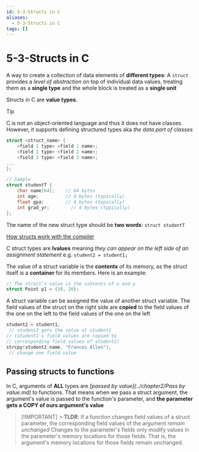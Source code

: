 ```yaml
---
id: 5-3-Structs in C
aliases:
  - 5-3-Structs in C
tags: []
---
```


# 5-3-Structs in C

A way to create a collection of data elements of **different types**: A `struct` provides a _level of abstraction_ on top of individual data values, treating them as a **single type** and the whole block is treated as a **single unit**

Structs in C are **value types**.

> [!TIP]
> C is not an object-oriented language and thus it does not have classes. However, it supports defining structured types aka _the data part of classes_

```c
struct <struct_name> {
    <field 1 type> <field 1 name>;
    <field 2 type> <field 2 name>;
    <field 3 type> <field 3 name>;
...
};

// Sample
struct studentT {
    char name[64];    // 64 bytes
    int age;          // 4 bytes (typically)
    float gpa;        // 4 bytes (typically)
    int grad_yr;        // 4 bytes (typically)
};
```

The name of the new struct type should be **two words**: `struct studentT`

[How structs work with the compiler](01-Areas/Computer/Dive_Into_Systems/notes/chapter1/How%20structs%20work%20with%20the%20compiler.md)

C struct types are **lvalues** meaning _they can appear on the left side of an assignment statement_ e.g. `student2 = student1;`

The value of a struct variable is the **contents** of its memory, as the struct itself is a **container** for its members. Here is an example:

```c
// The struct's value is the contents of x and y
struct Point p1 = {10, 20};
```

A struct variable can be assigned the value of another struct variable. The field values of the struct on the right side are **copied** to the field values of the one on the left to the field values of the one on the left

```c
student2 = student1;
 // student2 gets the value of student1
// (student1's field values are copied to
// corresponding field values of student2)
strcpy(student2.name, "Frances Allen");
 // change one field value
```

## Passing structs to functions

In C, arguments of **ALL** types are _[passed by value](../chapter2/Pass by value.md)_ to functions. That means when we pass a struct argument, the argument's value is passed to the function's parameter, and **the parameter gets a COPY of ours argument's value**

> [!IMPORTANT] > **TLDR**: If a function changes field values of a struct parameter, the corresponding field values of the argument _remain unchanged_
> Changes to the parameter's fields only modify values in the parameter's memory locations for those fields. That is, the argument's memory locations for those fields remain unchanged.
